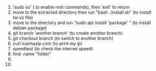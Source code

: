 1. 'sudo su' ( to enable root commands), then 'exit' to return 
2.  move to the extracted directory then run "bash ./install.sh" (to install tar.xz file)
3. move to the directory and run "sudo apt install 'package' " (to install debian package)
4.  git branch 'another branch' (to create another branch)
5.  git checkout branch (to switch to another branch)
6.  curl icanhazip.com (to print my ip)
7. speedtest (to check the internet speed)
8.  find .name "folder"
9. 
10. 